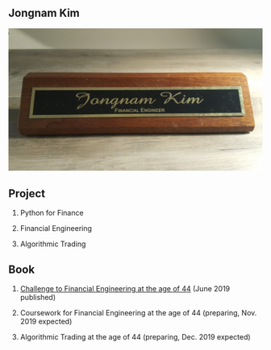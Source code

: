 

## Jongnam Kim

![](20191002_134135.jpg) 

## Project

1. Python for Finance

1. Financial Engineering

1. Algorithmic Trading

## Book

1. [Challenge to Financial Engineering at the age of 44](https://www.amazon.com/My-Challenge-Financial-Engineering-age/dp/1097371832/ref=sr_1_2?keywords=financial+engineering+at+the+age+of+44&qid=1570423682&sr=8-2) (June 2019 published)

1. Coursework for Financial Engineering at the age of 44 (preparing, Nov. 2019 expected)

1. Algorithmic Trading at the age of 44 (preparing, Dec. 2019 expected)
